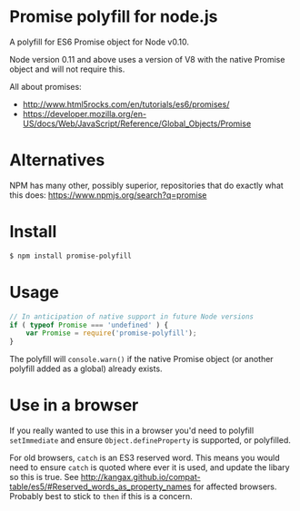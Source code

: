 # Promise polyfill for node.js

A polyfill for ES6 Promise object for Node v0.10.

Node version 0.11 and above uses a version of V8 with the native Promise object and will not require this.

All about promises:

* http://www.html5rocks.com/en/tutorials/es6/promises/
* https://developer.mozilla.org/en-US/docs/Web/JavaScript/Reference/Global_Objects/Promise

# Alternatives

NPM has many other, possibly superior, repositories that do 
exactly what this does: https://www.npmjs.org/search?q=promise

# Install

```bash
$ npm install promise-polyfill
```

# Usage

```javascript
// In anticipation of native support in future Node versions
if ( typeof Promise === 'undefined' ) {
	var Promise = require('promise-polyfill');
}
```

The polyfill will `console.warn()` if the native Promise object (or another polyfill added as a global) already exists.

# Use in a browser

If you really wanted to use this in a browser you'd need to polyfill 
`setImmediate` and ensure `Object.defineProperty` is supported, or polyfilled. 

For old browsers, `catch` is an ES3 reserved word.  This means you would need to ensure `catch` is quoted where ever it is used, and update the libary so this is true.  See http://kangax.github.io/compat-table/es5/#Reserved_words_as_property_names for affected browsers.  Probably best to stick to `then` if this is a concern.